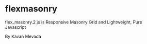 # flexmasonry
flex_masonry.2.js is Responsive Masonry Grid and Lightweight, Pure Javascript

By Kavan Mevada
